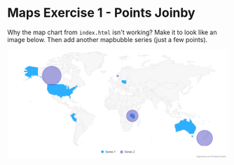 # Maps Exercise 1 - Points Joinby

Why the map chart from `index.html` isn't working? Make it to look like an image below.
Then add another mapbubble series (just a few points).

![exercise.png](exercise.png)
